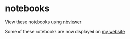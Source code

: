# notebooks

View these notebooks using [nbviewer](https://nbviewer.jupyter.org/github/scotthosking/notebooks/tree/master/)

Some of these notebooks are now displayed on [my website](https://scotthosking.com/notebooks)
